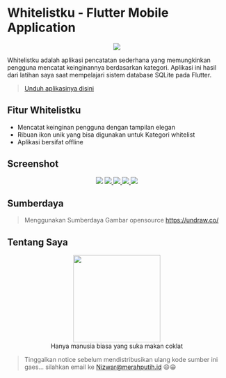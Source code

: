 # Whitelistku - Flutter Mobile Application
<p align="center">
<img src="https://1.bp.blogspot.com/-Xjewy8TKHts/XYux2ycpMBI/AAAAAAAAGuE/pM1jBgJ0F30_FTFTQj2vOrTpxeeUbUIuwCLcBGAsYHQ/s500/undraw_dreamer_gxxi%2B%25281%2529.png"/>  
</p> 
Whitelistku adalah aplikasi pencatatan sederhana yang memungkinkan pengguna mencatat keinginannya berdasarkan kategori.
Aplikasi ini hasil dari latihan saya saat mempelajari sistem database SQLite pada Flutter.

> [Unduh aplikasinya disini](https://play.google.com/store/apps/details?id=id.nizwar.whitelistku)

## Fitur Whitelistku

* Mencatat keinginan pengguna dengan tampilan elegan
* Ribuan ikon unik yang bisa digunakan untuk Kategori whitelist
* Aplikasi bersifat offline

## Screenshot 

<p align="center">
  <a href="https://1.bp.blogspot.com/-wTgH6MJ97B0/XYuspZ1KI2I/AAAAAAAAGtg/uu4ONGkHfUYXpb8Wmwh5LDjaAeTVtt3pACLcBGAsYHQ/s2000/whitelistku_screenshot_1.jpg"> <img src="https://1.bp.blogspot.com/-wTgH6MJ97B0/XYuspZ1KI2I/AAAAAAAAGtg/uu4ONGkHfUYXpb8Wmwh5LDjaAeTVtt3pACLcBGAsYHQ/s320/whitelistku_screenshot_1.jpg"/></a> <a href="https://1.bp.blogspot.com/-krBqgb0cf2Y/XYuspnSkTMI/AAAAAAAAGto/u9mrjsA7cXYz0Wuz2Wh8PC04cSkq-WXzwCLcBGAsYHQ/s2000/whitelistku_screenshot_2.jpg"> <img src="https://1.bp.blogspot.com/-krBqgb0cf2Y/XYuspnSkTMI/AAAAAAAAGto/u9mrjsA7cXYz0Wuz2Wh8PC04cSkq-WXzwCLcBGAsYHQ/s320/whitelistku_screenshot_2.jpg"/> </a> <a href="https://1.bp.blogspot.com/-YyDXMD3M6hU/XYuspsGP_vI/AAAAAAAAGtk/hOK6_-TmiEcnrfF_GJDwp9PVDj8ujSZ3ACLcBGAsYHQ/s2000/whitelistku_screenshot_3.jpg"> <img src="https://1.bp.blogspot.com/-YyDXMD3M6hU/XYuspsGP_vI/AAAAAAAAGtk/hOK6_-TmiEcnrfF_GJDwp9PVDj8ujSZ3ACLcBGAsYHQ/s320/whitelistku_screenshot_3.jpg"/> </a> <a href="https://1.bp.blogspot.com/-w6DNUd98SHM/XYusqpRruAI/AAAAAAAAGts/wHGvropGE_ANm4-AOHGvoqWTkgCuZELKACLcBGAsYHQ/s2000/whitelistku_screenshot_4.jpg"> <img src="https://1.bp.blogspot.com/-w6DNUd98SHM/XYusqpRruAI/AAAAAAAAGts/wHGvropGE_ANm4-AOHGvoqWTkgCuZELKACLcBGAsYHQ/s320/whitelistku_screenshot_4.jpg"> </a> <a href="https://1.bp.blogspot.com/-lcRMUxlZabI/XYusrMZ4ZRI/AAAAAAAAGtw/8j6FsoN2qp0pcxu2s_rcb-ODkXdGkvm-ACLcBGAsYHQ/s2000/whitelistku_screenshot_5.jpg"> <img src="https://1.bp.blogspot.com/-lcRMUxlZabI/XYusrMZ4ZRI/AAAAAAAAGtw/8j6FsoN2qp0pcxu2s_rcb-ODkXdGkvm-ACLcBGAsYHQ/s320/whitelistku_screenshot_5.jpg"/>   </a>
</p> 

## Sumberdaya 

> Menggunakan Sumberdaya Gambar opensource https://undraw.co/

## Tentang Saya 

<p  align="center">
  <img width="200px" height="200px" src="https://1.bp.blogspot.com/-JYoVTVvNti8/XD14Y5j6spI/AAAAAAAAC5Q/UOZ0mnILQost96u_VMwnWc61wz60k3zJQCPcBGAYYCw/s500-cc/Nizwar-ID-Header-Background.JPG"/>  
  <br/>
<label>  Hanya manusia biasa yang suka makan coklat</label>
  </p>
  
  > Tinggalkan notice sebelum mendistribusikan ulang kode sumber ini gaes...
  > silahkan email ke [Nizwar@merahputih.id](mailto:nizwar@merahputih.id) 😄😁

